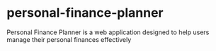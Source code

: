# personal-finance-planner

Personal Finance Planner is a web application designed to help users manage their personal finances effectively
